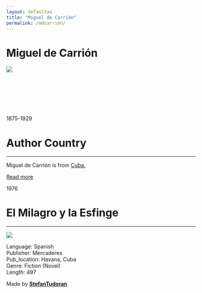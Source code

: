 ```yaml
---
layout: defaultau
title: "Miguel de Carrión"
permalink: /mdcarrión/
---
```

<!-- partial:index.partial.html -->
<div class="content">
    <h1> Miguel de Carrión</h1>
    <div class="quote">
        <div><img src="http://bnjm.cu/img/noticias/2020/9/6/miguel%20de%20carrion.jpg" class="logo"></div>
    </div>
    <div class="timeline">
        <div style="padding-bottom:100px;"></div>
        <div class="block">
            <div class="date right"><p class="right"> 1875-1929 </p></div>
            <div class="dot"></div>
            <div class="left first">
            <div class="author_country">
                <h1>Author Country</h1><hr>
          <div class="aclocation">  <p> Miguel de Carrión is from <a href="{{ site.baseurl }}/14">Cuba.</a></p></div>
              <div class="acreadmore">  <a href="https://es.wikipedia.org/wiki/Miguel_de_Carrión" target="_blank">Read more</a></div>
            </div>
            </div>
        </div>
        <div class="block">
            <div class="date left"><p class="left">1976</p></div>
            <div class="dot"></div>
            <div class="right">
                <h1>El Milagro y la Esfinge</h1><hr>
                <p><img src="https://images-na.ssl-images-amazon.com/images/I/81kjCLblpxL.jpg"></p>
                <p>
                Language: Spanish<br/>
                Publisher: Mercaderes<br/>
                Pub_location: Havana, Cuba<br/>
                Genre: Fiction (Novel)<br/>
                Length: 497</p>
            </div>
        </div>
        <div id="footer">
        <p id="copyright">Made by&nbsp;<strong><a href="https://www.linkedin.com/in/nicolae-stefan-tudoran-b02291127/" target="_blank">StefanTudoran</a></strong></p>
    </div>
</div>
<!-- partial -->
  <script src='https://cdnjs.cloudflare.com/ajax/libs/jquery/3.1.1/jquery.min.js'></script><script  src="assets/js/authorscript.js"></script>
